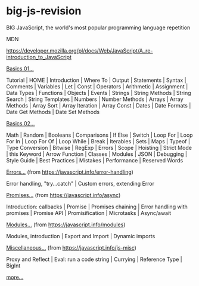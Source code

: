 # big-js-revision

BIG JavaScript, the world's most popular programming language repetition

MDN

https://developer.mozilla.org/pl/docs/Web/JavaScript/A_re-introduction_to_JavaScript

<a href="./docs/basics01.md">Basics 01...</a><br/>

Tutorial | HOME | Introduction | Where To | Output | Statements | Syntax | Comments | Variables | Let | Const | Operators | Arithmetic | Assignment | Data Types | Functions | Objects | Events | Strings | String Methods | String Search | String Templates | Numbers | Number Methods | Arrays | Array Methods | Array Sort | Array Iteration | Array Const | Dates | Date Formats | Date Get Methods | Date Set Methods

<a href="./docs/basics02.md">Basics 02...</a><br/>

Math | Random | Booleans | Comparisons | If Else | Switch | Loop For | Loop For In | Loop For Of | Loop While | Break | Iterables | Sets | Maps | Typeof | Type Conversion | Bitwise | RegExp | Errors | Scope | Hoisting | Strict Mode | this Keyword | Arrow Function | Classes | Modules | JSON | Debugging | Style Guide | Best Practices | Mistakes | Performance | Reserved Words

<a href="./docs/errors.md">Errors...</a> (from https://javascript.info/error-handling)

Error handling, "try...catch" | Custom errors, extending Error

<a href="./docs/promises.md">Promises...</a> (from https://javascript.info/async)

Introduction: callbacks | Promise | Promises chaining | Error handling with promises | Promise API | Promisification | Microtasks | Async/await

<a href="./docs/modules.md">Modules...</a> (from https://javascript.info/modules)

Modules, introduction | Export and Import | Dynamic imports

<a href="./docs/misc.md">Miscellaneous...</a> (from https://javascript.info/js-misc)

Proxy and Reflect | Eval: run a code string | Currying | Reference Type | BigInt

<a href="./docs/link.md">more...</a>
